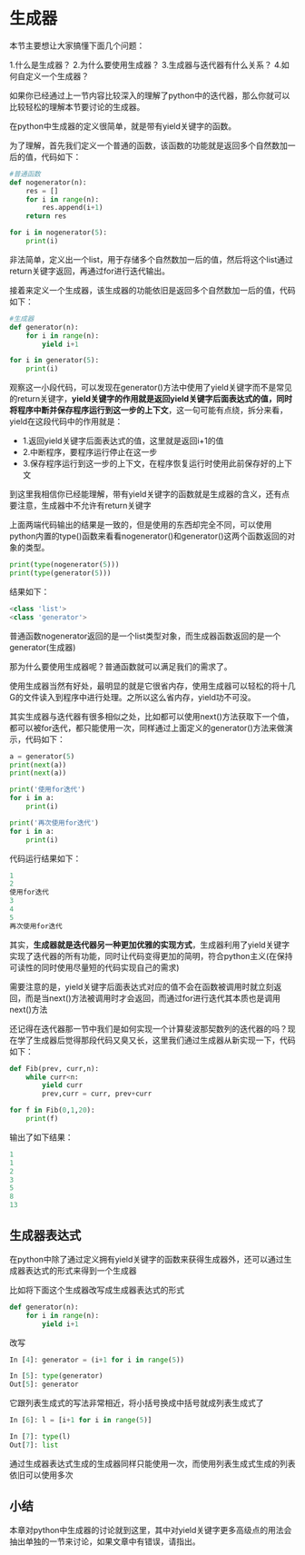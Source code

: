 # 生成器

本节主要想让大家搞懂下面几个问题：

1.什么是生成器？
2.为什么要使用生成器？
3.生成器与迭代器有什么关系？
4.如何自定义一个生成器？

如果你已经通过上一节内容比较深入的理解了python中的迭代器，那么你就可以比较轻松的理解本节要讨论的生成器。

在python中生成器的定义很简单，就是带有yield关键字的函数。

为了理解，首先我们定义一个普通的函数，该函数的功能就是返回多个自然数加一后的值，代码如下：

```python
#普通函数
def nogenerator(n):
    res = []
    for i in range(n):
        res.append(i+1)
    return res

for i in nogenerator(5):
    print(i)
```

非法简单，定义出一个list，用于存储多个自然数加一后的值，然后将这个list通过return关键字返回，再通过for进行迭代输出。

接着来定义一个生成器，该生成器的功能依旧是返回多个自然数加一后的值，代码如下：

```python
#生成器
def generator(n):
    for i in range(n):
        yield i+1

for i in generator(5):
    print(i)
```

观察这一小段代码，可以发现在generator()方法中使用了yield关键字而不是常见的return关键字，**yield关键字的作用就是返回yield关键字后面表达式的值，同时将程序中断并保存程序运行到这一步的上下文**，这一句可能有点绕，拆分来看，yield在这段代码中的作用就是：

+ 1.返回yield关键字后面表达式的值，这里就是返回i+1的值
+ 2.中断程序，要程序运行停止在这一步
+ 3.保存程序运行到这一步的上下文，在程序恢复运行时使用此前保存好的上下文


到这里我相信你已经能理解，带有yield关键字的函数就是生成器的含义，还有点要注意，生成器中不允许有return关键字

上面两端代码输出的结果是一致的，但是使用的东西却完全不同，可以使用python内置的type()函数来看看nogenerator()和generator()这两个函数返回的对象的类型。

```python
print(type(nogenerator(5)))
print(type(generator(5)))
```

结果如下：

```python
<class 'list'>
<class 'generator'>
```

普通函数nogenerator返回的是一个list类型对象，而生成器函数返回的是一个generator(生成器)

那为什么要使用生成器呢？普通函数就可以满足我们的需求了。

使用生成器当然有好处，最明显的就是它很省内存，使用生成器可以轻松的将十几G的文件读入到程序中进行处理。之所以这么省内存，yield功不可没。

其实生成器与迭代器有很多相似之处，比如都可以使用next()方法获取下一个值，都可以被for迭代，都只能使用一次，同样通过上面定义的generator()方法来做演示，代码如下：

```python
a = generator(5)
print(next(a))
print(next(a))

print('使用for迭代')
for i in a:
    print(i)

print('再次使用for迭代')
for i in a:
    print(i)
```

代码运行结果如下：

```python
1
2
使用for迭代
3
4
5
再次使用for迭代
```

其实，**生成器就是迭代器另一种更加优雅的实现方式**，生成器利用了yield关键字实现了迭代器的所有功能，同时让代码变得更加的简明，符合python主义(在保持可读性的同时使用尽量短的代码实现自己的需求)

需要注意的是，yield关键字后面表达式对应的值不会在函数被调用时就立刻返回，而是当next()方法被调用时才会返回，而通过for进行迭代其本质也是调用next()方法

还记得在迭代器那一节中我们是如何实现一个计算斐波那契数列的迭代器的吗？现在学了生成器后觉得那段代码又臭又长，这里我们通过生成器从新实现一下，代码如下：

```python
def Fib(prev, curr,n):
    while curr<n:
        yield curr
        prev,curr = curr, prev+curr

for f in Fib(0,1,20):
    print(f)
```

输出了如下结果：

```python
1
1
2
3
5
8
13
```

## 生成器表达式
在python中除了通过定义拥有yield关键字的函数来获得生成器外，还可以通过生成器表达式的形式来得到一个生成器

比如将下面这个生成器改写成生成器表达式的形式

```python
def generator(n):
    for i in range(n):
        yield i+1
```

改写

```python
In [4]: generator = (i+1 for i in range(5))

In [5]: type(generator)
Out[5]: generator
```

它跟列表生成式的写法非常相近，将小括号换成中括号就成列表生成式了

```python
In [6]: l = [i+1 for i in range(5)]

In [7]: type(l)
Out[7]: list
```

通过生成器表达式生成的生成器同样只能使用一次，而使用列表生成式生成的列表依旧可以使用多次

## 小结
本章对python中生成器的讨论就到这里，其中对yield关键字更多高级点的用法会抽出单独的一节来讨论，如果文章中有错误，请指出。

